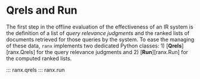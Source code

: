 # Qrels and Run

The first step in the offline evaluation of the effectiveness of an IR system is the definition of a list of _query relevance judgments_ and the ranked lists of documents retrieved for those queries by the system.
To ease the managing of these data, `ranx` implements two dedicated Python classes: 1) [**Qrels**][ranx.Qrels] for the query relevance judgments and 2) [**Run**][ranx.Run] for the computed ranked lists.

::: ranx.qrels
::: ranx.run